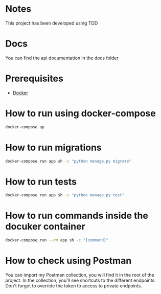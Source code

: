 # Notes
This project has been developed using TDD

# Docs
You can find the api documentation in the docs folder

# Prerequisites
- [Docker](https://docs.docker.com/docker-for-mac/install/) 

# How to run using docker-compose
```bash
docker-compose up
```

# How to run migrations
```bash
docker-compose run app sh -c "python manage.py migrate"
```

# How to run tests
```bash
docker-compose run app sh -c "python manage.py test"
```

# How to run commands inside the docuker container
```bash
docker-compose run --rm app sh -c "[command]"
```

# How to check using Postman
You can import my Postman collection, you will find it in the root of the project. In the collection, you'll see shortcuts to the different endpoints. Don't forgot to override the token to access to private endpoints.
